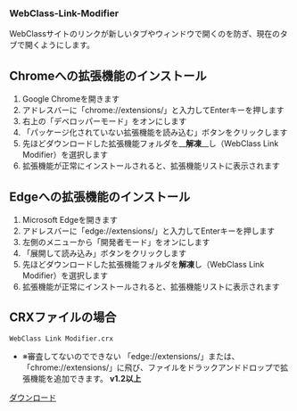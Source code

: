 ### WebClass-Link-Modifier
WebClassサイトのリンクが新しいタブやウィンドウで開くのを防ぎ、現在のタブで開くようにします。

## Chromeへの拡張機能のインストール

1. Google Chromeを開きます
2. アドレスバーに「chrome://extensions/」と入力してEnterキーを押します
3. 右上の「デベロッパーモード」をオンにします
4. 「パッケージ化されていない拡張機能を読み込む」ボタンをクリックします
5. 先ほどダウンロードした拡張機能フォルダを__**解凍**__し（WebClass Link Modifier）を選択します
6. 拡張機能が正常にインストールされると、拡張機能リストに表示されます

## Edgeへの拡張機能のインストール

1. Microsoft Edgeを開きます
2. アドレスバーに「edge://extensions/」と入力してEnterキーを押します
3. 左側のメニューから「開発者モード」をオンにします
4. 「展開して読み込み」ボタンをクリックします
5. 先ほどダウンロードした拡張機能フォルダを**解凍**し（WebClass Link Modifier）を選択します
6. 拡張機能が正常にインストールされると、拡張機能リストに表示されます

## CRXファイルの場合
`WebClass Link Modifier.crx`
- ※審査してないのでできない
「edge://extensions/」または、「chrome://extensions/」に飛び、ファイルをドラックアンドドロップで拡張機能を追加できます。
  **v1.2以上**

[ダウンロード](https://github.com/emak3/WebClass-Link-Modifier/releases)

